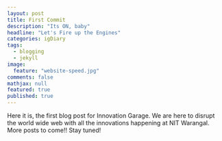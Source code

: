 ```yaml
---
layout: post
title: First Commit
description: "Its ON, baby"
headline: "Let's Fire up the Engines"
categories: igDiary
tags:
  - blogging
  - jekyll
image:
  feature: "website-speed.jpg"
comments: false
mathjax: null
featured: true
published: true
---
```

Here it is, the first blog post for Innovation Garage. We are here to disrupt the world wide web with all the innovations happening at NIT Warangal. More posts to come!! Stay tuned!
